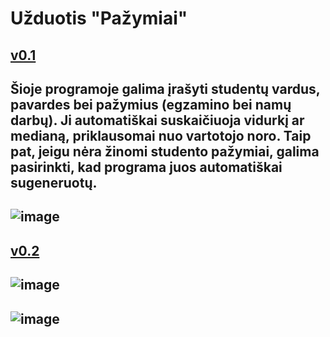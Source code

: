 # Užduotis "Pažymiai"
[v0.1](https://github.com/edgarasratas/oop-uzduotis-1/tree/v0.1)
-----------------------------------------------------------------------
Šioje programoje galima įrašyti studentų vardus, pavardes bei pažymius (egzamino bei namų darbų).
Ji automatiškai suskaičiuoja vidurkį ar medianą, priklausomai nuo vartotojo noro.
Taip pat, jeigu nėra žinomi studento pažymiai, galima pasirinkti, kad programa juos automatiškai sugeneruotų.
-------------------------------------------------------------------------
![image](https://user-images.githubusercontent.com/73912309/108605204-64abee80-73bb-11eb-90ff-9720a407bc53.png)
-----------------------------------------------------------------------------------------------------------------
[v0.2](https://github.com/edgarasratas/oop-uzduotis-1/tree/v0.2)
-----------------------------------------------------------------------
![image](https://user-images.githubusercontent.com/73912309/110829317-a6380700-82a0-11eb-854d-c8891dc0ad22.png)
-------------------------------------------------------------------------------------------------------------------
![image](https://user-images.githubusercontent.com/73912309/110829401-bf40b800-82a0-11eb-88e4-b5ee4a18c51b.png)
-------------------------------------------------------------------------------------------------------------------
